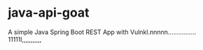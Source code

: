 # java-api-goat

A simple Java Spring Boot REST App with Vulnkl.nnnnn................
11111l,,,,,,,,,,,
